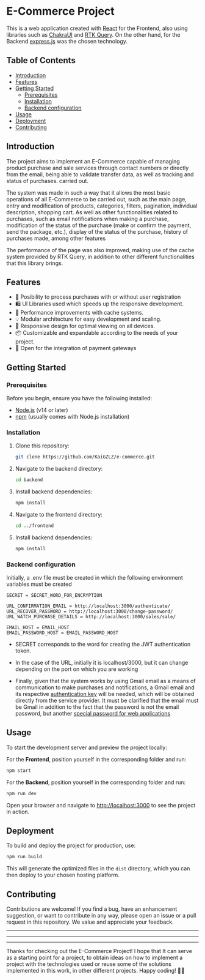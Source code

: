# E-Commerce Project

This is a web application created with [React](https://react.dev/) for the Frontend, also using libraries such as [ChakraUI](https://chakra-ui.com/) and [RTK Query](https://redux-toolkit.js.org/rtk-query/overview). On the other hand, for the Backend [express.js](https://expressjs.com/) was the chosen technology.

## Table of Contents

- [Introduction](#introduction)
- [Features](#features)
- [Getting Started](#getting-started)
  - [Prerequisites](#prerequisites)
  - [Installation](#installation)
  - [Backend configuration](#backend-configuration)
- [Usage](#usage)
- [Deployment](#deployment)
- [Contributing](#contributing)

## Introduction

The project aims to implement an E-Commerce capable of managing product purchase and sale services through contact numbers or directly from the email, being able to validate transfer data, as well as tracking and status of purchases. carried out.

The system was made in such a way that it allows the most basic operations of all E-Commerce to be carried out, such as the main page, entry and modification of products, categories, filters, pagination, individual description, shopping cart. As well as other functionalities related to purchases, such as email notifications when making a purchase, modification of the status of the purchase (make or confirm the payment, send the package, etc.), display of the status of the purchase, history of purchases made, among other features

The performance of the page was also improved, making use of the cache system provided by RTK Query, in addition to other different functionalities that this library brings.

## Features

- 🛒 Posibility to process purchases with or without user registration
- 🛍️ UI Libraries used which speeds up the responsive development.
- 🚀 Performance improvements with cache systems.
- 💡 Modular architecture for easy development and scaling.
- 📱 Responsive design for optimal viewing on all devices.
- 📦 Customizable and expandable according to the needs of your project.
- 💸 Open for the integration of payment gateways

## Getting Started

### Prerequisites

Before you begin, ensure you have the following installed:

- [Node.js](https://nodejs.org/) (v14 or later)
- [npm](https://www.npmjs.com/) (usually comes with Node.js installation)

### Installation

1. Clone this repository:

   ```bash
   git clone https://github.com/KaiGZLZ/e-commerce.git
   ```

2. Navigate to the backend directory:

   ```bash
   cd backend
   ```

3. Install backend dependencies:

   ```bash
   npm install
   ```

4. Navigate to the frontend directory:

   ```bash
   cd ../frontend
   ```

5. Install backend dependencies:

   ```bash
   npm install
   ```

### Backend configuration

Initially, a .env file must be created in which the following environment variables must be created

```text
SECRET = SECRET_WORD_FOR_ENCRYPTION

URL_CONFIRMATION_EMAIL = http://localhost:3000/authenticate/
URL_RECOVER_PASSWORD = http://localhost:3000/change-password/
URL_WATCH_PURCHASE_DETAILS = http://localhost:3000/sales/sale/

EMAIL_HOST = EMAIL_HOST
EMAIL_PASSWORD_HOST = EMAIL_PASSWORD_HOST

```

- SECRET corresponds to the word for creating the JWT authentication token.

- In the case of the URL, initially it is localhost/3000, but it can change depending on the port on which you are working

- Finally, given that the system works by using Gmail email as a means of communication to make purchases and notifications, a Gmail email and its respective [authentication key](https://support.google.com/mail/answer/185833?hl=en) will be needed, which will be obtained directly from the service provider. It must be clarified that the email must be Gmail in addition to the fact that the password is not the email password, but another [special password for web applications](https://support.google.com/mail/answer/185833?hl=en)

## Usage

To start the development server and preview the project locally:

For the **Frontend**, position yourself in the corresponding folder and run:

```bash
npm start
```

For the **Backend**, position yourself in the corresponding folder and run:

```bash
npm run dev
```

Open your browser and navigate to [http://localhost:3000](http://localhost:3000) to see the project in action.

## Deployment

To build and deploy the project for production, use:

```bash
npm run build
```

This will generate the optimized files in the `dist` directory, which you can then deploy to your chosen hosting platform.

## Contributing

Contributions are welcome! If you find a bug, have an enhancement suggestion, or want to contribute in any way, please open an issue or a pull request in this repository. We value and appreciate your feedback.

---

---

---

Thanks for checking out the E-Commerce Project! I hope that
It can serve as a starting point for a project, to obtain ideas on how to implement a project with the technologies used or reuse some of the solutions implemented in this work, in other different projects. Happy coding! 🚀🌠
